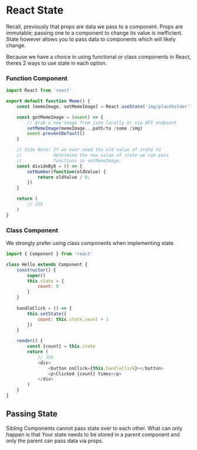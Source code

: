 # React State
Recall, previously that props are data we pass to a component. Props are immutable; passing one to a component to change its value is inefficient. State however allows you to pass data to components which will likely change. <br>

Because we have a choice in using functional or class components in React, theres 2 ways to use state in each option.

### Function Component
```javascript
import React from 'react'

export default function Meme() {
    const [memeImage, setMemeImage] = React.useState('img/placeholder')

    const getMemeImage = (event) => {
        // grab a new image from json locally or via API endpoint
        setMemeImage(memeImage...path/to /some /img)
        event.preventDefault()
    }

    // Side Note: If we ever need the old value of state to 
    //            determine the new value of state we can pass 
    //            functions in setMemeImage.
    const divideBy8 = () => {
        setNumber(function(oldValue) {
            return oldValue / 8;
        })
    } 

    return (
        // JSX
    )
}
```

### Class Component 
We strongly prefer using class components when implementing state.
```javascript
import { Component } from 'react'

class Hello extends Component {
    constructor() {
        super()
        this.state = {
            count: 0
        }
    }
    
    handleClick = () => {
        this.setState({
            count: this.state.count + 1
        })
    }

    render() {
        const {count} = this.state
        return (
            // JSX
            <div>
                <button onClick={this.handleClick}></button>
                <p>Clicked {count} times</p>
            </div>
        )
    }
}
```

## Passing State
Sibling Components cannot pass state over to each other. What can only happen is that Your state needs to be stored in a parent component and only the parent can pass data via props. 
